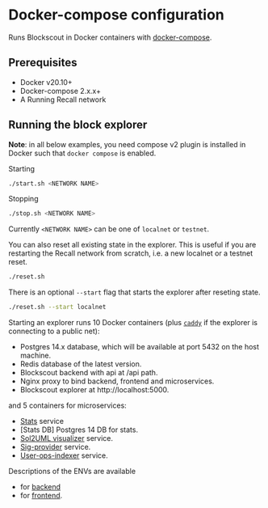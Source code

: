 # Docker-compose configuration

Runs Blockscout in Docker containers with [docker-compose](https://github.com/docker/compose).

## Prerequisites

- Docker v20.10+
- Docker-compose 2.x.x+
- A Running Recall network

## Running the block explorer

**Note**: in all below examples, you need compose v2 plugin is installed in Docker such that `docker compose` is enabled.

Starting
```bash
./start.sh <NETWORK NAME>
```

Stopping
```bash
./stop.sh <NETWORK NAME>
```

Currently `<NETWORK NAME>` can be one of `localnet` or `testnet`.

You can also reset all existing state in the explorer.  This is useful if you are restarting the Recall network from scratch, i.e. a new localnet or a testnet reset.
```bash
./reset.sh
```

There is an optional `--start` flag that starts the explorer after reseting state.
```bash
./reset.sh --start localnet
```

Starting an explorer runs 10 Docker containers (plus [`caddy`](https://hub.docker.com/_/caddy) if the explorer is connecting to a public net):

- Postgres 14.x database, which will be available at port 5432 on the host machine.
- Redis database of the latest version.
- Blockscout backend with api at /api path.
- Nginx proxy to bind backend, frontend and microservices.
- Blockscout explorer at http://localhost:5000.

and 5 containers for microservices:

- [Stats](https://github.com/blockscout/blockscout-rs/tree/main/stats) service
- [Stats DB] Postgres 14 DB for stats.
- [Sol2UML visualizer](https://github.com/blockscout/blockscout-rs/tree/main/visualizer) service.
- [Sig-provider](https://github.com/blockscout/blockscout-rs/tree/main/sig-provider) service.
- [User-ops-indexer](https://github.com/blockscout/blockscout-rs/tree/main/user-ops-indexer) service.

Descriptions of the ENVs are available

- for [backend](https://docs.blockscout.com/setup/env-variables)
- for [frontend](https://github.com/blockscout/frontend/blob/main/docs/ENVS.md).

